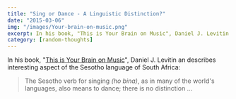 ```yaml
---
title: "Sing or Dance - A Linguistic Distinction?"
date: "2015-03-06"
img: "/images/Your-brain-on-music.png"
excerpt: In his book, "This is Your Brain on Music", Daniel J. Levitin an describes interesting aspect of the Sesotho language of South Africa
category: [random-thoughts]
---
```


In his book, "[This is Your Brain on Music](https://www.powells.com/book/this-is-your-brain-on-music-the-science-of-a-human-obsession-9780452288522)", Daniel J. Levitin an describes interesting aspect of the Sesotho language of South Africa:

> The Sesotho verb for singing _(ho bina)_, as in many of the world's languages, also means to dance; there is no distinction ...
